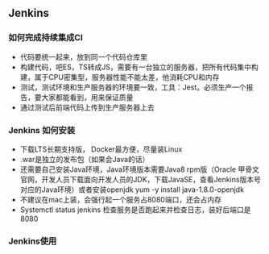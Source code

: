 ## Jenkins

### 如何完成持续集成CI

- 代码要统一起来，放到同一个代码仓库里
- 构建代码，吧ES，TS转成JS，需要有一台独立的服务器，把所有代码集中构建，属于CPU密集型，服务器性能不能太差，他消耗CPU和内存
- 测试，测试环境和生产服务器的环境要一致，工具：Jest。必须生产一个报告，要大家都能看到，用来保证质量
- 通过测试后前端代码上传到生产服务器上去

### Jenkins 如何安装

- 下载LTS长期支持版， Docker最方便，尽量装Linux
- .war是独立的发布包（如果会Java的话）
- 还需要自己安装Java环境，Java环境版本需要Java8 rpm版（Oracle 甲骨文官网，开发人员下载面向开发人员的JDK，下载JavaSE，查看Jenkins版本号对应的Java环境）或者安装openjdk  yum -y install java-1.8.0-openjdk
- 不建议在mac上装，会强行起一个服务占8080端口，还会占内存
- Systemctl status jenkins 检查服务是否跑起来并检查日志，装好后端口是8080

### Jenkins使用



